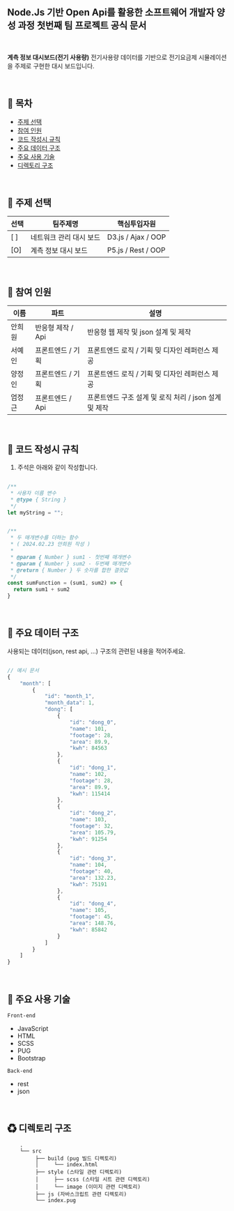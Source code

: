 ## Node.Js 기반 Open Api를 활용한 소프트웨어 개발자 양성 과정 첫번째 팀 프로젝트 공식 문서

<br/>

**계측 정보 대시보드(전기 사용량)** 전기사용량 데이터를 기반으로 전기요금제 시뮬레이션을 주제로 구현한 대시 보드입니다.<br>

<br/>

## 🚩 목차

- [주제 선택](#-주제-선택)
- [참여 인원](#-참여-인원)
- [코드 작성시 규칙](#-주요-사용-기술)
- [주요 데이터 구조](#-주요-사용-기술)
- [주요 사용 기술](#-주요-사용-기술)
- [디렉토리 구조](#-디렉토리-구조)

<br/>

## 🚩 주제 선택

| 선택 | 팀주제명                | 핵심투입자원       |
| ---- | ----------------------- | ------------------ |
| [ ]  | 네트워크 관리 대시 보드 | D3.js / Ajax / OOP |
| [O]  | 계측 정보 대시 보드     | P5.js / Rest / OOP |

<br/>

## 👷 참여 인원

| 이름   | 파트              | 설명                                                  |
| ------ | ----------------- | ----------------------------------------------------- |
| 안희원 | 반응형 제작 / Api | 반응형 웹 제작 및 json 설계 및 제작                   |
| 서예인 | 프론트엔드 / 기획 | 프론트엔드 로직 / 기획 밎 디자인 레퍼런스 제공        |
| 양정인 | 프론트엔드 / 기획 | 프론트엔드 로직 / 기획 밎 디자인 레퍼런스 제공        |
| 엄정근 | 프론트엔드 / Api  | 프론트엔드 구조 설계 및 로직 처리 / json 설계 및 제작 |

<br/>

## 🔧 코드 작성시 규칙

1. 주석은 아래와 같이 작성합니다.

```javascript

/**
 * 사용자 이름 변수
 * @type { String }
 */
let myString = "";


/**
 * 두 매개변수를 더하는 함수
 * ( 2024.02.23 안희원 작성 )
 *
 * @param { Number } sum1 - 첫번째 매개변수
 * @param { Number } sum2 - 두번째 매개변수
 * @return { Number } 두 숫자를 합한 결괏값
 */
const sumFunction = (sum1, sum2) => {
  return sum1 + sum2
}
```

<br/>

## 🔧 주요 데이터 구조

사용되는 데이터(json, rest api, ...) 구조의 관련된 내용을 적어주세요.

```Javascript

// 예시 문서
{
    "month": [
        {
            "id": "month_1",
            "month_data": 1,
            "dong": [
                {
                    "id": "dong_0",
                    "name": 101,
                    "footage": 28,
                    "area": 89.9,
                    "kwh": 84563
                },
                {
                    "id": "dong_1",
                    "name": 102,
                    "footage": 28,
                    "area": 89.9,
                    "kwh": 115414
                },
                {
                    "id": "dong_2",
                    "name": 103,
                    "footage": 32,
                    "area": 105.79,
                    "kwh": 91254
                },
                {
                    "id": "dong_3",
                    "name": 104,
                    "footage": 40,
                    "area": 132.23,
                    "kwh": 75191
                },
                {
                    "id": "dong_4",
                    "name": 105,
                    "footage": 45,
                    "area": 148.76,
                    "kwh": 85842
                }
            ]
        }
    ]
}
```

<br/>

## 🎨 주요 사용 기술

`Front-end`

- JavaScript
- HTML
- SCSS
- PUG
- Bootstrap

`Back-end`

- rest
- json

<br>

## ♻ 디렉토리 구조

```
    .
    └── src
         ├── build (pug 빌드 디렉토리)
         │     └── index.html
         ├── style (스타일 관련 디렉토리)
         │     ├── scss (스타일 시트 관련 디렉토리)
         │     └── image (이미지 관련 디렉토리)
         ├── js (자바스크립트 관련 디렉토리)
         └── index.pug
```

<br/>
